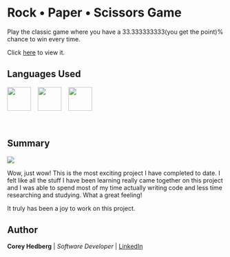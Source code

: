 # Rock &bull; Paper &bull; Scissors Game

Play the classic game where you have a 33.333333333(you get the point)% chance to win every time.

Click [here](https://cheddrs.github.io/rps_game/) to view it.

## Languages Used

<image src="media/html.svg" width="55">&nbsp; &nbsp; <image src="media/css.svg" width="55">&nbsp; &nbsp; <image src="media/js.svg" width="55">

<br>

## Summary

<image src="media/readme_screenshot.png">

Wow, just wow! This is the most exciting project I have completed to date. I felt like all the stuff I have been learning really came together on this project and I was able to spend most of my time actually writing code and less time researching and studying. What a great feeling!

It truly has been a joy to work on this project.

## Author

**Corey Hedberg** | _Software Developer_ | [LinkedIn](https://www.linkedin.com/in/coreyhedberg/)
